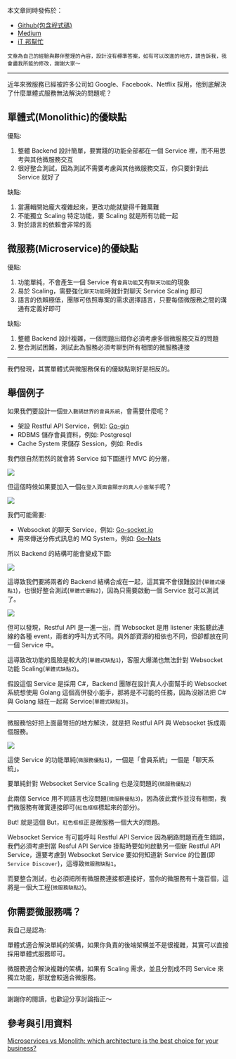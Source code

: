本文章同時發佈於：

- [Github(包含程式碼)](https://github.com/superj80820/2020-ithelp-contest/blob/master/DAY02)
- [Medium](https://medium.com/%E9%AB%92%E6%A1%B6%E5%AD%90/day2-%E5%BE%AE%E6%9C%8D%E5%8B%99%E7%9C%9F%E7%9A%84%E6%9C%89%E9%82%A3%E9%BA%BC%E5%A5%BD-%E4%BD%A0%E7%9A%84-backend-%E6%9C%89%E9%9C%80%E8%A6%81%E9%80%B2%E5%8C%96%E6%88%90%E4%BB%96%E5%97%8E-13b801ecc7f2)
- [iT 邦幫忙](https://ithelp.ithome.com.tw/articles/10237712)

```
文章為自己的經驗與夥伴整理的內容，設計沒有標準答案，如有可以改進的地方，請告訴我，我會盡我所能的修改，謝謝大家～
```

---

近年來微服務已經被許多公司如 Google、Facebook、Netflix 採用，他到底解決了什麼單體式服務無法解決的問題呢？

## 單體式(Monolithic)的優缺點

優點:

1. 整體 Backend 設計簡單，要實踐的功能全部都在一個 Service 裡，而不用思考與其他微服務交互
2. 很好整合測試，因為測試不需要考慮與其他微服務交互，你只要針對此 Service 就好了

缺點:

1. 當邏輯開始龐大複雜起來，更改功能就變得千難萬難
2. 不能獨立 Scaling 特定功能，要 Scaling 就是所有功能一起
3. 對於語言的依賴會非常的高

## 微服務(Microservice)的優缺點

優點:

1. 功能單純，不會產生一個 Service 有`會員功能`又有`聊天功能`的現象
2. 易於 Scaling，需要強化`聊天功能`時就針對聊天 Service Scaling 即可
3. 語言的依賴極低，團隊可依照專案的需求選擇語言，只要每個微服務之間的溝通有定義好即可

缺點:

1. 整體 Backend 設計複雜，一個問題出錯你必須考慮多個微服務交互的問題
2. 整合測試困難，測試此為服務必須考聊到所有相關的微服務連接

---

我們發現，其實單體式與微服務保有的優缺點剛好是相反的。

## 舉個例子

如果我們要設計一個`登入數碼世界的會員系統`，會需要什麼呢？

- 架設 Restful API Service，例如: [Go-gin](https://github.com/gin-gonic/gin)
- RDBMS 儲存會員資料，例如: Postgresql
- Cache System 來儲存 Session，例如: Redis

我們很自然而然的就會將 Service 如下圖進行 MVC 的分層，

[//]: # "(./02-01.drawio.png)"

![](https://i.imgur.com/Y21ZITn.png)

但這個時候如果要加入一個`在登入頁面會顯示的真人小窗幫手`呢？

![](https://i.imgur.com/EpYF0lT.png)

我們可能需要:

- Websocket 的聊天 Service，例如: [Go-socket.io](https://github.com/googollee/go-socket.io)
- 用來傳送分佈式訊息的 MQ System，例如: [Go-Nats](https://github.com/nats-io/nats.go)

所以 Backend 的結構可能會變成下圖:

[//]: # "(./02-02.drawio.png)"

![](https://i.imgur.com/q8REm9f.png)

這導致我們要將兩者的 Backend 結構合成在一起，這其實不會很難設計(`單體式優點1`)，也很好整合測試(`單體式優點2`)，因為只需要啟動一個 Service 就可以測試了。

[//]: # "(./02-03.drawio.png)"

![](https://i.imgur.com/RzsOTa0.png)

但可以發現，Restful API 是一進一出，而 Websocket 是用 listener 來監聽此連線的各種 event，兩者的呼叫方式不同。與外部資源的相依也不同，但卻都放在同一個 Service 中。

這導致改功能的風險是較大的(`單體式缺點1`)，客服大爆滿也無法針對 Websocket 功能 Scaling(`單體式缺點2`)。

假設這個 Service 是採用 C#，Backend 團隊在設計真人小窗幫手的 Websocket 系統想使用 Golang 這個高併發小能手，那將是不可能的任務，因為沒辦法把 C#與 Golang 組在一起寫 Service(`單體式缺點3`)。

---

微服務恰好把上面最彆扭的地方解決，就是把 Restful API 與 Websocket 拆成兩個服務。

[//]: # "(./02-04.drawio.png)"

![](https://i.imgur.com/bg1S4Ic.png)

這使 Service 的功能單純(`微服務優點1`)，一個是「會員系統」一個是「聊天系統」。

要單純針對 Websocket Service Scaling 也是沒問題的(`微服務優點2`)

此兩個 Service 用不同語言也沒問題(`微服務優點3`)，因為彼此實作並沒有相關，我們微服務有確實連接即可(`紅色框框`標起來的部分)。

But! 就是這個 But，`紅色框框`正是微服務一個大大的問題。

Websocket Service 有可能呼叫 Restful API Service 因為網路問題而產生錯誤，我們必須考慮到當 Resful API Service 掛點時要如何啟動另一個新 Restful API Service，還要考慮到 Websocket Service 要如何知道新 Service 的位置(即`Service Discover`)，這導致`微服務缺點1`。

而要整合測試，也必須把所有微服務連接都連接好，當你的微服務有十幾百個，這將是一個大工程(`微服務缺點2`)。

## 你需要微服務嗎？

我自己是認為:

單體式適合解決單純的架構，如果你負責的後端架構並不是很複雜，其實可以直接採用單體式服務即可。

微服務適合解決複雜的架構，如果有 Scaling 需求，並且分割成不同 Service 來獨立功能，那就會較適合微服務。

---

謝謝你的閱讀，也歡迎分享討論指正～

## 參考與引用資料

[Microservices vs Monolith: which architecture is the best choice for your business?](https://www.n-ix.com/microservices-vs-monolith-which-architecture-best-choice-your-business/)
